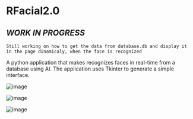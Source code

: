 # RFacial2.0
## *WORK IN PROGRESS* 
`Still working on how to get the data from database.db and display it in the page dinamicaly, when the face is recognized`

A python application that makes recognizes faces in real-time from a database using AI.
The application uses Tkinter to generate a simple interface.


![image](https://github.com/gustavocrvlh/RFacial2.0/assets/85922093/0d081546-53ad-439d-949d-eb383df1f49c)


![image](https://github.com/gustavocrvlh/RFacial2.0/assets/85922093/c05985ed-3359-4dcb-90d5-48892f39febc)


![image](https://github.com/gustavocrvlh/RFacial2.0/assets/85922093/eb262e4a-2bca-4f18-af2b-7685227c1c7f)

